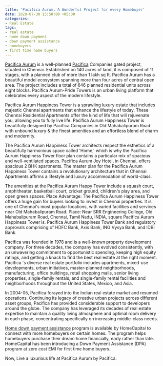 ```yaml
---
title: 'Pacifica Aurum: A Wonderful Project for every Homebuyer'
date: 2020-07-30 15:50:00 +05:30
categories:
- Real Estate
tags:
- real estate
- home down payment
- down payment assistance
- homebuyers
- first time home buyers
---
```


[Pacifica Aurum](https://homecapital.in/property/425/pacifica-aurum---pride-towers-2-bhk) is a well-planned [Pacifica](https://homecapital.in/offering/developer/pacifica) Companies gated project, situated in Chennai. Established on 140 acres of land, it is composed of 11 stages, with a planned club of more than 1 lakh sq ft. Pacifica Aurum has a beautiful model ecosystem spanning more than four acres of central open area. The project includes a total of 646 planned residential units across eight blocks. Pacifica Aurum-Pride Towers is an urban living platform that celebrates every aspect of the modern lifestyle.

Pacifica Aurum Happiness Tower is a sprawling luxury estate that includes majestic Chennai apartments that enhance the lifestyle of today. These Chennai Residential Apartments offer the kind of life that will rejuvenate you, allowing you to fully live life. Pacifica Aurum Happiness Tower is beautifully designed by Pacifica Companies in Old Mahabalipuram Road with unbound luxury & the finest amenities and an effortless blend of charm and modernity.

The Pacifica Aurum Happiness Tower architects respect the esthetics of a beautifully harmonious space called 'Home,' which is why the Pacifica Aurum Happiness Tower floor plan contains a particular mix of spacious and well-ventilated spaces. Pacifica Aurum Joy Hotel, in Chennai, offers spacious 2 BHK apartments. The master plan for the Pacifica Aurum Happiness Tower contains a revolutionary architecture that in Chennai Apartments affirms a lifestyle and luxury accommodation of world-class.

The amenities at the Pacifica Aurum Happy Tower include a squash court, amphitheater, basketball court, cricket ground, children's play area, and open green spaces. Place Advantage: The Pacifica Aurum Happiness Tower offers a huge gain for buyers looking to invest in Chennai properties. It is one of Chennai's most popular locations, with varied facilities and services near Old Mahabalipuram Road. Place: Near SRR Engineering College, Old Mahabalipuram Road, Chennai, Tamil Nadu, INDIA, square Pacifica Aurum Happiness Tower is. Pacifica Aurum Happiness Tower Bank and regulatory approvals comprising of HDFC Bank, Axis Bank, ING Vysya Bank, and IDBI Bank.

Pacifica was founded in 1978 and is a well-known property development company. For three decades, the company has evolved consistently, with an unwavering commitment to opportunistic spending, keeping high equity ratings, and getting a knack to find the best real estate at the right moment. Pacifica 's diverse real estate portfolio includes apartments, mixed-use developments, urban initiatives, master-planned neighborhoods, manufacturing, office buildings, retail shopping malls, senior living properties, single-family rentals, and single-family rental facilities and neighborhoods throughout the United States, Mexico, and Asia.

In 2004-05, Pacifica forayed into the Indian real estate market and resumed operations. Continuing its legacy of creative urban projects across different asset groups, Pacifica has provided considerable support to developers around the globe. The company has leveraged its decades of real estate expertise to maintain a quality living atmosphere and optimal room delivery in each phase, concentrating specifically on increasing middle-class needs.

[Home down payment assistance](https://homecapital.in/offering) program is available by HomeCapital to connect with more homebuyers on certain homes. The program helps homebuyers purchase their dream home financially, early rather than late. HomeCapital has been introducing a Down Payment Assistance (DPA) program at zero cost EMI for first time home buyers.

Now, Live a luxurious life at Pacifica Aurum by Pacifica.



